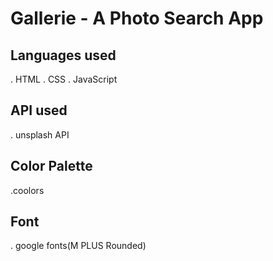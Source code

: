 # Gallerie - A Photo Search App

## Languages used

. HTML
. CSS
. JavaScript

## API used

. unsplash API

## Color Palette

.coolors

## Font
. google fonts(M PLUS Rounded)